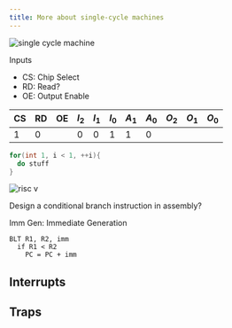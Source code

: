 ```yaml
---
title: More about single-cycle machines
---
```


![single cycle machine](./assets/5.single_cycle.png "single cycle machine")

Inputs

- CS: Chip Select
- RD: Read?
- OE: Output Enable

CS | RD | OE | $I_2$ | $I_1$ | $I_0$ | $A_1$ | $A_0$ | $O_2$ | $O_1$ | $O_0$
--- | --- | --- | --- | --- | --- | --- | --- | --- | --- | ---
1 | 0 |  | 0 | 0 | 1 | 1 | 0

```c
for(int 1, i < 1, ++i){
  do stuff
}
```

![risc v](./assets/5.risc_v.png "risc v")

Design a conditional branch instruction in assembly?

Imm Gen: Immediate Generation

```pseudo-assembly
BLT R1, R2, imm
  if R1 < R2
    PC = PC + imm
```

## Interrupts

## Traps

